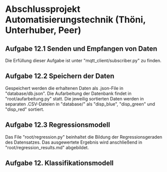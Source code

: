 # Abschlussprojekt Automatisierungstechnik (Thöni, Unterhuber, Peer)


## Aufgabe 12.1 Senden und Empfangen von Daten
Die Erfüllung dieser Aufgabe ist unter "mqtt_client/subscriber.py" zu finden.

## Aufgabe 12.2 Speichern der Daten
Gespeichert werden die erhaltenen Daten als .json-File in "database/db.json". Die Aufarbeitung der Datenbank findet in "root/aufarbeitung.py" statt. Die jeweilig sortierten Daten werden in separaten .CSV-Dateien in "database/" als "disp_blue", "disp_green" und "disp_red" sortiert. 

## Aufgabe 12.3 Regressionsmodell
Das File "root/regression.py" beinhaltet die Bildung der Regressionsgeraden des Datensatzes. Das ausgewertete Ergebnis wird anschließend in "root/regression_results.md" abgebildet.

## Aufgabe 12. Klassifikationsmodell
